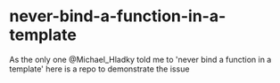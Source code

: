 # never-bind-a-function-in-a-template
As the only one @Michael_Hladky told me to 'never bind a function in a template' here is a repo to demonstrate the issue
